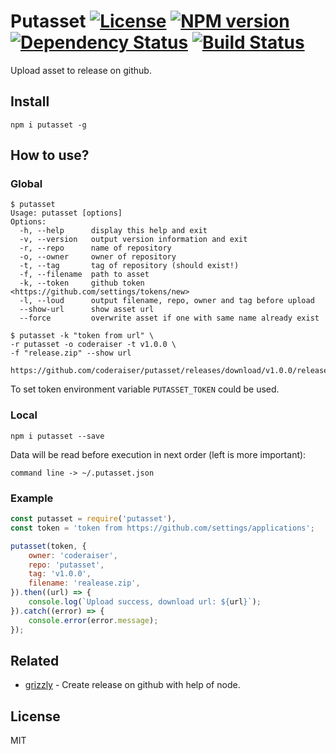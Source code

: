 # Putasset [![License][LicenseIMGURL]][LicenseURL] [![NPM version][NPMIMGURL]][NPMURL] [![Dependency Status][DependencyStatusIMGURL]][DependencyStatusURL] [![Build Status][BuildStatusIMGURL]][BuildStatusURL]

Upload asset to release on github.

## Install

```
npm i putasset -g
```
## How to use?

### Global

```
$ putasset
Usage: putasset [options]
Options:
  -h, --help      display this help and exit
  -v, --version   output version information and exit
  -r, --repo      name of repository
  -o, --owner     owner of repository
  -t, --tag       tag of repository (should exist!)
  -f, --filename  path to asset
  -k, --token     github token <https://github.com/settings/tokens/new>
  -l, --loud      output filename, repo, owner and tag before upload
  --show-url      show asset url
  --force         overwrite asset if one with same name already exist

$ putasset -k "token from url" \
-r putasset -o coderaiser -t v1.0.0 \
-f "release.zip" --show url

https://github.com/coderaiser/putasset/releases/download/v1.0.0/releases.zip
```

To set token environment variable `PUTASSET_TOKEN` could be used.

### Local

```
npm i putasset --save
```

Data will be read before execution in next order (left is more important):

`command line -> ~/.putasset.json`

### Example

```js
const putasset = require('putasset'),
const token = 'token from https://github.com/settings/applications';

putasset(token, {
    owner: 'coderaiser',
    repo: 'putasset',
    tag: 'v1.0.0',
    filename: 'realease.zip',
}).then((url) => {
    console.log(`Upload success, download url: ${url}`);
}).catch((error) => {
    console.error(error.message);
});
```

## Related

- [grizzly](https://github.com/coderaiser/node-grizzly "Grizzly") - Create release on github with help of node.

## License

MIT

[NPMIMGURL]:                https://img.shields.io/npm/v/putasset.svg?style=flat
[BuildStatusIMGURL]:        https://img.shields.io/travis/coderaiser/node-putasset/master.svg?style=flat
[DependencyStatusIMGURL]:   https://img.shields.io/david/coderaiser/node-putasset.svg?style=flat
[LicenseIMGURL]:            https://img.shields.io/badge/license-MIT-317BF9.svg?style=flat
[NPMURL]:                   https://npmjs.org/package/putasset "npm"
[BuildStatusURL]:           https://travis-ci.org/coderaiser/node-putasset  "Build Status"
[DependencyStatusURL]:      https://david-dm.org/coderaiser/node-putasset "Dependency Status"
[LicenseURL]:               https://tldrlegal.com/license/mit-license "MIT License"
